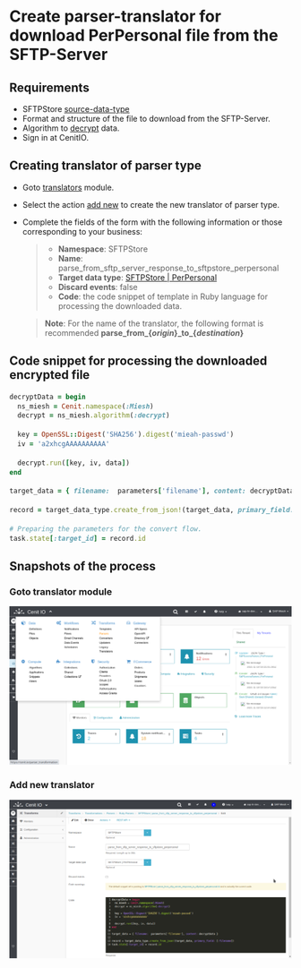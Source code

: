 # Create parser-translator for download PerPersonal file from the SFTP-Server

## Requirements

* SFTPStore [source-data-type](data-types/SFTPStore-PerPersonal.md)
* Format and structure of the file to download from the SFTP-Server.
* Algorithm to [decrypt](algorithms/miesh-decrypt.md) data.
* Sign in at CenitIO.[<i class="fa fa-external-link" aria-hidden="true"></i>](https://cenit.io/users/sign_in)

## Creating translator of parser type

* Goto [translators](https://cenit.io/parser_transformation) module.
* Select the action [add new](https://cenit.io/parser_transformation/new) to create the new translator of parser type.
* Complete the fields of the form with the following information or those corresponding to your business:

    >- **Namespace**: SFTPStore
    >- **Name**: parse_from_sftp_server_response_to_sftpstore_perpersonal
    >- **Target data type**: [SFTPStore | PerPersonal](data-types/SFTPStore-PerPersonal.md)
    >- **Discard events**: false
    >- **Code**: the code snippet of template in Ruby language for processing the downloaded data.

    > **Note**: For the name of the translator, the following format is recommended **parse_from\_\{*origin*\}\_to\_\{*destination*\}**

## Code snippet for processing the downloaded encrypted file

```ruby
decryptData = begin
  ns_miesh = Cenit.namespace(:Miesh)
  decrypt = ns_miesh.algorithm(:decrypt)

  key = OpenSSL::Digest('SHA256').digest('mieah-passwd')
  iv = 'a2xhcgAAAAAAAAAA'

  decrypt.run([key, iv, data])
end

target_data = { filename:  parameters['filename'], content: decryptData }

record = target_data_type.create_from_json!(target_data, primary_field: [:filename])

# Preparing the parameters for the convert flow.
task.state[:target_id] = record.id
```

## Snapshots of the process

### Goto translator module

   ![](../assets/snapshots/common-trans/snapshots-002.png)
    
### Add new translator

   ![](../assets/snapshots/sftp-store-trans/snapshots-002.png)
